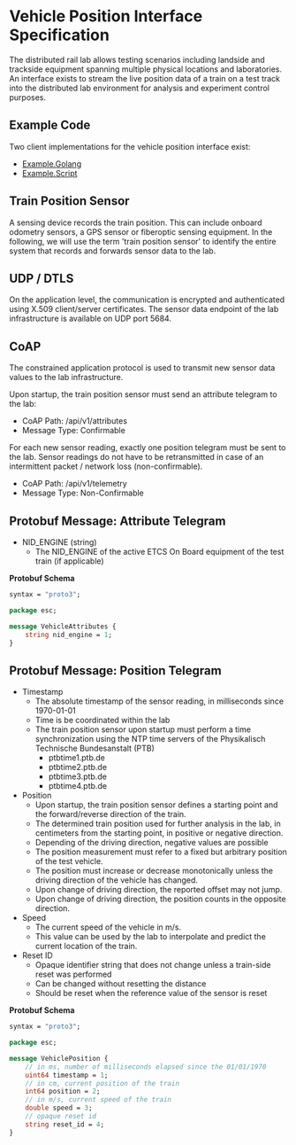 # Vehicle Position Interface Specification

The distributed rail lab allows testing scenarios including landside and trackside equipment spanning multiple physical locations and laboratories.
An interface exists to stream the live position data of a train on a test track into the distributed lab environment for analysis and experiment control purposes.

<!-- ## Overview

The following figure illustrates the protocol stack for transmission of the train position data.
 -->

## Example Code

Two client implementations for the vehicle position interface exist:

 - [Example.Golang](Example.Golang)
 - [Example.Script](Example.Script)

## Train Position Sensor

A sensing device records the train position. This can include onboard odometry sensors, a GPS sensor or fiberoptic sensing equipment.
In the following, we will use the term 'train position sensor' to identify the entire system that records and forwards sensor data to the lab.


## UDP / DTLS

On the application level, the communication is encrypted and authenticated using X.509 client/server certificates.
The sensor data endpoint of the lab infrastructure is available on UDP port 5684.

## CoAP

The constrained application protocol is used to transmit new sensor data values to the lab infrastructure.

Upon startup, the train position sensor must send an attribute telegram to the lab:
- CoAP Path: /api/v1/attributes
- Message Type: Confirmable

For each new sensor reading, exactly one position telegram must be sent to the lab. Sensor readings do not have to be retransmitted in case of an intermittent packet / network loss (non-confirmable).
- CoAP Path: /api/v1/telemetry
- Message Type: Non-Confirmable

## Protobuf Message: Attribute Telegram

- NID_ENGINE (string)
  - The NID_ENGINE of the active ETCS On Board equipment of the test train (if applicable)

**Protobuf Schema**

```proto
syntax = "proto3";

package esc;

message VehicleAttributes {
    string nid_engine = 1;
}
```

## Protobuf Message: Position Telegram

- Timestamp
  - The absolute timestamp of the sensor reading, in milliseconds since 1970-01-01
  - Time is be coordinated within the lab
  - The train position sensor upon startup must perform a time synchronization using the NTP time servers of the Physikalisch Technische Bundesanstalt (PTB)
    - ptbtime1.ptb.de
    - ptbtime2.ptb.de
    - ptbtime3.ptb.de
    - ptbtime4.ptb.de
- Position
  - Upon startup, the train position sensor defines a starting point and the forward/reverse direction of the train.
  - The determined train position used for further analysis in the lab, in centimeters from the starting point, in positive or negative direction.
  - Depending of the driving direction, negative values are possible
  - The position measurement must refer to a fixed but arbitrary position of the test vehicle.
  - The position must increase or decrease monotonically unless the driving direction of the vehicle has changed.
  - Upon change of driving direction, the reported offset may not jump.
  - Upon change of driving direction, the position counts in the opposite direction.
- Speed
  - The current speed of the vehicle in m/s.
  - This value can be used by the lab to interpolate and predict the current location of the train.
- Reset ID
  - Opaque identifier string that does not change unless a train-side reset was performed
  - Can be changed without resetting the distance
  - Should be reset when the reference value of the sensor is reset

**Protobuf Schema**

```proto
syntax = "proto3";

package esc;

message VehiclePosition {
    // in ms, number of milliseconds elapsed since the 01/01/1970
    uint64 timestamp = 1;
    // in cm, current position of the train
    int64 position = 2;
    // in m/s, current speed of the train
    double speed = 3;
    // opaque reset id
    string reset_id = 4;
}
```
